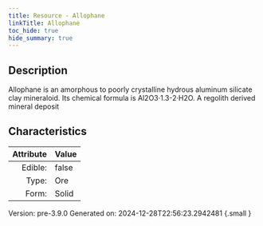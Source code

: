 ```yaml
---
title: Resource - Allophane
linkTitle: Allophane
toc_hide: true
hide_summary: true
---
```


## Description
 &#10;&#9;&#9;Allophane is an amorphous to poorly crystalline hydrous aluminum&#10;&#9;&#9;silicate clay mineraloid. Its chemical formula is Al2O3·1.3-2·H2O. A regolith derived mineral deposit

## Characteristics

| Attribute      | Value |
|--------:|:------|
|Edible:|false|
|Type:|Ore|
|Form:|Solid|
 



    

Version: pre-3.9.0 Generated on: 2024-12-28T22:56:23.2942481
{.small }
